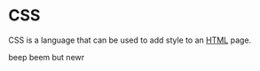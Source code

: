 # CSS







CSS is a language that can be used to add style to an [HTML](/wiki/HTML) page.



beep beem but newr